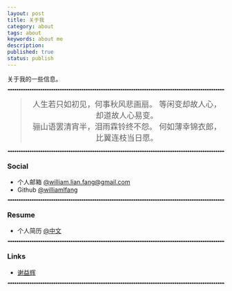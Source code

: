 ```yaml
---
layout: post
title: 关于我
category: about
tags: about
keywords: about me
description:
published: true
status: publish
---
```


关于我的一些信息。

<hr style="border : 1px dashed #d9d9d9;" />

<blockquote style="font-size: 18px; text-align: center; ">
  			    人生若只如初见，何事秋风悲画扇。
				    等闲变却故人心，却道故人心易变。<br>
				    骊山语罢清宵半，泪雨霖铃终不怨。
				    何如薄幸锦衣郎，比翼连枝当日愿。
</blockquote>

<hr style="border : 1px dashed #d9d9d9;" />

### Social

- 个人邮箱 [@william.lian.fang@gmail.com](mailto:william.lian.fang)
- Github [@williamlfang](https://github.com/williamlfang)

<hr style="border : 1px dashed #d9d9d9;" />

### Resume

- 个人简历 [@中文](/finance/assets/william_cn.pdf)

<hr style="border : 1px dashed #d9d9d9;" />

### Links

- [谢益辉](http://yihui.name/)

<hr style="border : 1px dashed #d9d9d9;" />

